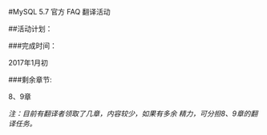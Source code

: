 #MySQL 5.7 官方 FAQ 翻译活动



##活动计划：

###完成时间：


2017年1月初



###剩余章节:


8、9章



_注：目前有翻译者领取了几章，内容较少，如果有多余 精力，可分担8、9章的翻译任务。_
